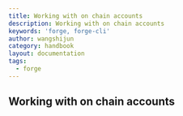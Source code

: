 ```yaml
---
title: Working with on chain accounts
description: Working with on chain accounts
keywords: 'forge, forge-cli'
author: wangshijun
category: handbook
layout: documentation
tags:
  - forge
---
```


## Working with on chain accounts
